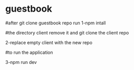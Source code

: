# guestbook

#after git clone guestbook repo run
1-npm intall

#the directory client remove it and git clone the client repo

2-replace empty client with the new repo

#to run the application

3-npm run dev

